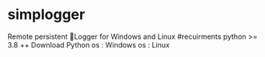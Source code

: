 # simplogger
Remote persistent 🔑Logger for Windows and Linux
#recuirments
python >= 3.8 ++ Download Python
os : Windows
os : Linux
